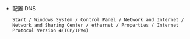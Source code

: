 - 配置 DNS

      Start / Windows System / Control Panel / Network and Internet / Network and Sharing Center / ethernet / Properties / Internet Protocol Version 4(TCP/IPV4)

